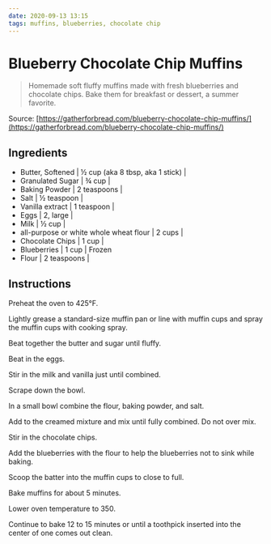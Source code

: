 ```yaml
---
date: 2020-09-13 13:15
tags: muffins, blueberries, chocolate chip
---
```


# Blueberry Chocolate Chip Muffins

> Homemade soft fluffy muffins made with fresh blueberries and chocolate chips. Bake them for breakfast or dessert, a summer favorite.

Source: [https://gatherforbread.com/blueberry-chocolate-chip-muffins/](https://gatherforbread.com/blueberry-chocolate-chip-muffins/)

## Ingredients

- Butter, Softened | ½ cup (aka 8 tbsp, aka 1 stick) | 
- Granulated Sugar | ¾ cup | 
- Baking Powder | 2 teaspoons | 
- Salt | ½ teaspoon | 
- Vanilla extract | 1 teaspoon | 
- Eggs | 2, large | 
- Milk | ½ cup | 
- all-purpose or white whole wheat flour | 2 cups | 
- Chocolate Chips | 1 cup | 
- Blueberries | 1 cup | Frozen
- Flour | 2 teaspoons | 

## Instructions

Preheat the oven to 425°F.

Lightly grease a standard-size muffin pan or line with muffin cups and spray the muffin cups with cooking spray.

Beat together the butter and sugar until fluffy.

Beat in the eggs.

Stir in the milk and vanilla just until combined.

Scrape down the bowl.

In a small bowl combine the flour, baking powder, and salt.

Add to the creamed mixture and mix until fully combined. Do not over mix.

Stir in the chocolate chips.

Add the blueberries with the flour to help the blueberries not to sink while baking.

Scoop the batter into the muffin cups to close to full.

Bake muffins for about 5 minutes.

Lower oven temperature to 350.

Continue to bake 12 to 15 minutes or until a toothpick inserted into the center of one comes out clean.